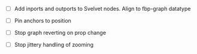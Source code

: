 - [ ] Add inports and outports to Svelvet nodes. Align to fbp-graph datatype

- [ ] Pin anchors to position

- [ ] Stop graph reverting on prop change

- [ ] Stop jittery handling of zooming
